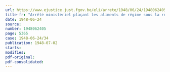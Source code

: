 ```yaml
---
url: https://www.ejustice.just.fgov.be/eli/arrete/1948/06/24/1948062405/justel
title-fr: "Arrêté ministériel plaçant les aliments de régime sous la règle du prix normal"
date: 1948-06-24
source:
number: 1948062405
page: 5365
case: 1948-06-24/34
publication: 1948-07-02
starts:
modifies:
pdf-original:
pdf-consolidated:
---
```


